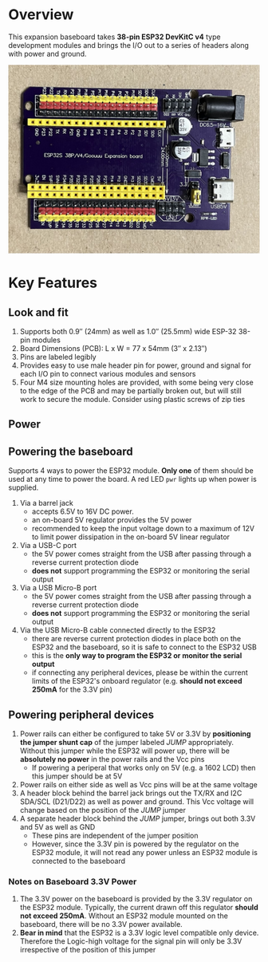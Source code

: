 # Overview
This expansion baseboard takes **38-pin ESP32 DevKitC v4** type development modules and brings the I/O out to a series of headers along with power and ground.

![ESP32_38pin Expansion Board](ESP32_38pin_Expansion_Board.jpeg)

# Key Features

## Look and fit

1. Supports both 0.9″ (24mm) as well as 1.0″ (25.5mm) wide ESP-32 38-pin modules
1. Board Dimensions (PCB): L x W = 77 x 54mm (3″ x 2.13″)
1. Pins are labeled legibly
1. Provides easy to use male header pin for power, ground and signal for each I/O pin to connect various modules and sensors
1. Four M4 size mounting holes are provided, with some being very close to the edge of the PCB and may be partially broken out, but will still work to secure the module. Consider using plastic screws of zip ties

## Power

## Powering the baseboard

Supports 4 ways to power the ESP32 module. **Only one** of them should be used at any time to power the board. A red LED `pwr` lights up when power is supplied.
1. Via a barrel jack
    - accepts 6.5V to 16V DC power.
    - an on-board 5V regulator provides the 5V power
    - recommended to keep the input voltage down to a maximum of 12V to limit power dissipation in the on-board 5V linear regulator
1. Via a USB-C port
    - the 5V power comes straight from the USB after passing through a reverse current protection diode
    - **does not** support programming the ESP32 or monitoring the serial output
1. Via a USB Micro-B port
    - the 5V power comes straight from the USB after passing through a reverse current protection diode
    - **does not** support programming the ESP32 or monitoring the serial output
1. Via the USB Micro-B cable connected directly to the ESP32
    - there are reverse current protection diodes in place both on the ESP32 and the baseboard, so it is safe to connect to the ESP32 USB
    - this is the **only way to program the ESP32 or monitor the serial output**
    - if connecting any peripheral devices, please be within the current limits of the ESP32's onboard regulator (e.g. **should not exceed 250mA** for the 3.3V pin) 
      
## Powering peripheral devices
1. Power rails can either be configured to take 5V or 3.3V by **positioning the jumper shunt cap** of the jumper labeled *JUMP* appropriately. Without this jumper while the ESP32 will power up, there will be **absolutely no power** in the power rails and the Vcc pins
    - If powering a periperal that works only on 5V (e.g. a 1602 LCD) then this jumper should be at 5V
1. Power rails on either side as well as Vcc pins will be at the same voltage
1. A header block behind the barrel jack brings out the TX/RX and I2C SDA/SCL (D21/D22) as well as power and ground. This Vcc voltage will change based on the position of the *JUMP* jumper
1. A separate header block behind the *JUMP* jumper, brings out both 3.3V and 5V as well as GND
    - These pins are independent of the jumper position
    - However, since the 3.3V pin is powered by the regulator on the ESP32 module, it will not read any power unless an ESP32 module is connected to the baseboard

### Notes on Baseboard 3.3V Power
1. The 3.3V power on the baseboard is provided by the 3.3V regulator on the ESP32 module. Typically, the current drawn off this regulator **should not exceed 250mA**. Without an ESP32 module mounted on the baseboard, there will be no 3.3V power available.
1. **Bear in mind** that the ESP32 is a 3.3V logic level compatible only device. Therefore the Logic-high voltage for the signal pin will only be 3.3V irrespective of the position of this jumper
